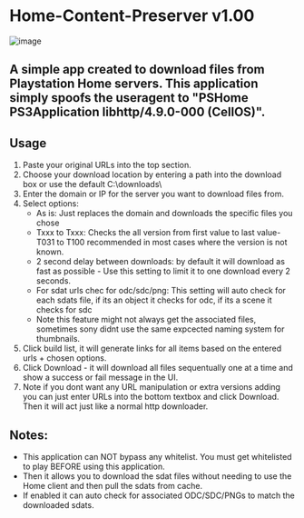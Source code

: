 # Home-Content-Preserver v1.00

![image](https://github.com/user-attachments/assets/2be39726-979e-4d4b-b980-4b14026ce7a5)


## A simple app created to download files from Playstation Home servers. This application simply spoofs the useragent to "PSHome PS3Application libhttp/4.9.0-000 (CellOS)". 

## Usage
1. Paste your original URLs into the top section.
2. Choose your download location by entering a path into the download box or use the default C:\downloads\
3. Enter the domain or IP for the server you want to download files from.
4. Select options:
   - As is: Just replaces the domain and downloads the specific files you chose
   - Txxx to Txxx: Checks the all version from first value to last value- T031 to T100 recommended in most cases where the version is not known.
   - 2 second delay between downloads: by default it will download as fast as possible - Use this setting to limit it to one download every 2 seconds.
   - For sdat urls chec for odc/sdc/png: This setting will auto check for each sdats file, if its an object it checks for odc, if its a scene it checks for sdc
   - Note this feature might not always get the associated files, sometimes sony didnt use the same expcected naming system for thumbnails.
5. Click build list, it will generate links for all items based on the entered urls + chosen options.
6. Click Download - it will download all files sequentually one at a time and show a success or fail message in the UI.
7. Note if you dont want any URL manipulation or extra versions adding you can just enter URLs into the bottom textbox and click Download. Then it will act just like a normal http downloader.

   
## Notes:
- This application can NOT bypass any whitelist. You must get whitelisted to play BEFORE using this application.
- Then it allows you to download the sdat files without needing to use the Home client and then pull the sdats from cache.
- If enabled it can auto check for associated ODC/SDC/PNGs to match the downloaded sdats.
